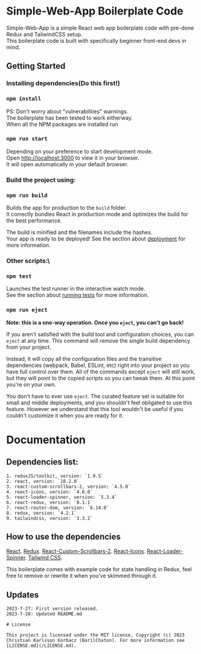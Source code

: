 # Simple-Web-App Boilerplate Code

Simple-Web-App is a simple React web app boilerplate code with pre-done Redux and TailwindCSS setup.\
This boilerplate code is built with specifically beginner front-end devs in mind.

## Getting Started

### Installing dependencies(Do this first!)
### `npm install`

PS: Don't worry about "vulnerabilities" warnings.\
The boilerplate has been tested to work eitherway.\
When all the NPM packages are installed run 
### `npm run start`

Depending on your preference to start development mode.\
Open [http://localhost:3000](http://localhost:3000) to view it in your browser.\
It will open automatically in your default browser.

### Build the project using:
### `npm run build`

Builds the app for production to the `build` folder.\
It correctly bundles React in production mode and optimizes the build for the best performance.

The build is minified and the filenames include the hashes.\
Your app is ready to be deployed!
See the section about [deployment](https://facebook.github.io/create-react-app/docs/deployment) for more information.

### Other scripts:\
### `npm test`

Launches the test runner in the interactive watch mode.\
See the section about [running tests](https://facebook.github.io/create-react-app/docs/running-tests) for more information.

### `npm run eject`

**Note: this is a one-way operation. Once you `eject`, you can't go back!**

If you aren't satisfied with the build tool and configuration choices, you can `eject` at any time. This command will remove the single build dependency from your project.

Instead, it will copy all the configuration files and the transitive dependencies (webpack, Babel, ESLint, etc) right into your project so you have full control over them. All of the commands except `eject` will still work, but they will point to the copied scripts so you can tweak them. At this point you're on your own.

You don't have to ever use `eject`. The curated feature set is suitable for small and middle deployments, and you shouldn't feel obligated to use this feature. However we understand that this tool wouldn't be useful if you couldn't customize it when you are ready for it.

# Documentation

## Dependencies list:

```
1. reduxJS/toolkit, version: `1.9.5`
2. react, version: `18.2.0`
3. react-custom-scrollbars-2, version: `4.5.0`
4. react-icons, version: `4.8.0`
5. react-loader-spinner, version: `5.3.4`
6. react-redux, version: `8.1.1`
7. react-router-dom, version: `6.14.0`
8. redux, version: `4.2.1`
9. tailwindcss, version: `3.3.2`
```

## How to use the dependencies

[React](https://reactjs.org/).
[Redux](https://redux.js.org/usage/).
[React-Custom-Scrollbars-2](https://github.com/malte-wessel/react-custom-scrollbars/tree/master/docs).
[React-Icons](https://react-icons.github.io/react-icons/).
[React-Loader-Spinner](https://mhnpd.github.io/react-loader-spinner/docs/intro).
[Tailwind CSS](https://tailwindcss.com/docs/preflight).

This boilerplate comes with example code for state handling in Redux, feel free to remove or rewrite it when you've skimmed through it.

## Updates

```
2023-7-27: First version released.
2023-7-28: Updated README.md

# License

This project is licensed under the MIT license, Copyright (c) 2023 Christian Karlsson Korbacz (BarilChaton). For more information see [LICENSE.md](/LICENSE.md).
